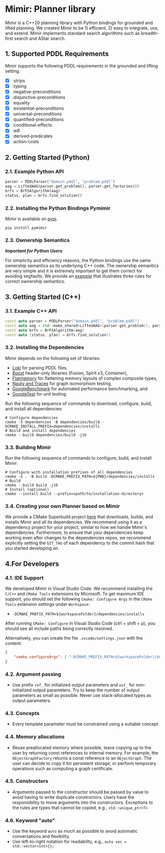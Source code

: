 # Mimir: Planner library

Mimir is a C++20 planning library with Python bindings for grounded and lifted planning. We created Mimir to be 1) efficient, 2) easy to integrate, use, and extend. Mimir implements standard search algorithms such as breadth-first search and AStar search.

## 1. Supported PDDL Requirements

Mimir supports the following PDDL requirements in the grounded and lifting setting.

- [x] :strips
- [x] :typing
- [x] :negative-preconditions
- [x] :disjunctive-preconditions
- [x] :equality
- [x] :existential-preconditions
- [x] :universal-preconditions
- [x] :quantified-preconditions
- [x] :conditional-effects
- [x] :adl
- [x] :derived-predicates
- [x] :action-costs

## 2. Getting Started (Python)

### 2.1. Example Python API

```python
parser = PDDLParser("domain.pddl", "problem.pddl")
aag = LiftedAAG(parser.get_problem(), parser.get_factories())
brfs = BrFSAlgorithm(aag)
status, plan = brfs.find_solution()
```

### 2.2. Installing the Python Bindings Pymimir

Mimir is available on [pypi](https://pypi.org/project/pymimir/).

```console
pip install pymimir
```

### 2.3. Ownership Semantics

***Important for Python Users***

For simplicity and efficiency reasons, the Python bindings use the same ownership semantics as its underlying C++ code.
The ownership semantics are very simple and it is extremely important to get them correct for avoiding segfaults.
We provide an [example](https://github.com/simon-stahlberg/mimir/tree/dynamic/python/examples/ownership_semantics.py) that illustrates three rules for correct ownership semantics.

## 3. Getting Started (C++)

### 3.1. Example C++ API

```cpp
const auto parser = PDDLParser("domain.pddl", "problem.pddl")
const auto aag = std::make_shared<LiftedAAG>(parser.get_problem(), parser.get_factories())
const auto brfs = BrFSAlgorithm(aag)
const auto [status, plan] = brfs.find_solution()
```

### 3.2. Installing the Dependencies

Mimir depends on the following set of libraries:

- [Loki](https://github.com/drexlerd/Loki) for parsing PDDL files,
- [Boost](https://www.boost.org/) header-only libraries (Fusion, Spirit x3, Container),
- [Flatmemory](https://github.com/drexlerd/flatmemory) for flattening memory layouts of complex composite types,
- [Nauty and Traces](https://users.cecs.anu.edu.au/~bdm/nauty/) for graph isomorphism testing,
- [GoogleBenchmark](https://github.com/google/benchmark) for automated performance benchmarking, and
- [GoogleTest](https://github.com/google/googletest) for unit testing.

Run the following sequence of commands to download, configure, build, and install all dependencies:

```console
# Configure dependencies
cmake -S dependencies -B dependencies/build -DCMAKE_INSTALL_PREFIX=dependencies/installs
# Build and install dependencies
cmake --build dependencies/build -j16
```

### 3.3. Building Mimir

Run the following sequence of commands to configure, build, and install Mimir:

```console
# Configure with installation prefixes of all dependencies
cmake -S . -B build -DCMAKE_PREFIX_PATH=${PWD}/dependencies/installs
# Build
cmake --build build -j16
# Install (optional)
cmake --install build --prefix=<path/to/installation-directory>
```

### 3.4. Creating your own Planner based on Mimir

We provide a CMake Superbuild project [here](https://github.com/simon-stahlberg/mimir/tree/dynamic/tests/integration) that downloads, builds, and installs Mimir and all its dependencies. We recommend using it as a dependency project for your project, similar to how we handle Mimir's dependencies. Furthermore, to ensure that your dependencies keep working even after changes to the dependencies repos, we recommend explicitly setting the `GIT_TAG` of each dependency to the commit hash that you started developing on.

## 4.For Developers

### 4.1. IDE Support

We developed Mimir in Visual Studio Code. We recommend installing the `C/C++` and `CMake Tools` extensions by Microsoft. To get maximum IDE support, you should set the following `Cmake: Configure Args` in the `CMake Tools` extension settings under `Workspace`:

- `-DCMAKE_PREFIX_PATH=${workspaceFolder}/dependencies/installs`

After running `CMake: Configure` in Visual Studio Code (ctrl + shift + p), you should see all include paths being correctly resolved.

Alternatively, you can create the file `.vscode/settings.json` with the content:

```json
{
    "cmake.configureArgs": [ "-DCMAKE_PREFIX_PATH=${workspaceFolder}/dependencies/installs" ]
}
```

### 4.2. Argument passing

- Use prefix `ref_` for initialized output parameters and `out_` for non-initialized output parameters. Try to keep the number of output parameters as small as possible. Never use stack-allocated types as output parameters.

### 4.3. Concepts

- Every template parameter must be constrained using a suitable concept.

### 4.4. Memory allocations

- Reuse preallocated memory where possible, leave copying up to the user by returning const references to internal memory. For example, the `ObjectGraphFactory` returns a const reference to an `ObjectGraph`. The user can decide to copy it for persistent storage, or perform temporary operations such as computing a graph certificate.

### 4.5. Constructors

- Arguments passed to the constructor should be passed by value to avoid having to write duplicate constructors. Users have the responsibility to move arguments into the constructors. Exceptions to the rules are types that cannot be copied, e.g., `std::unique_ptr<T>`

### 4.6. Keyword "auto"

- Use the keyword `auto` as much as possible to avoid automatic conversations and flexibility.
- Use left-to-right notation for readability, e.g., `auto vec = std::vector<int>{};`
